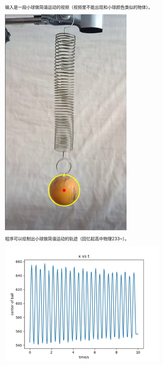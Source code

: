 输入是一段小球做简谐运动的视频（视频里不能出现和小球颜色类似的物体）。

![raw.jpg](raw.png)

程序可以绘制出小球做简谐运动的轨迹（回忆起高中物理233~）。

![](result.jpg)



